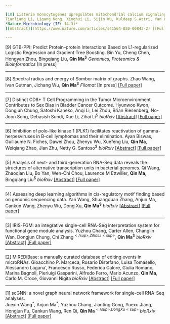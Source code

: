 ```yaml
---

[10] Listeria monocytogenes upregulates mitochondrial calcium signaling to inhibit LC3-associated phagocytosis as a survival strategy.
Tianliang Li, Ligang Kong, Xinghui Li, Sijin Wu, Kuldeep S.Attri, Yan Li, Weipeng Gong, Lupeng Li, Laura E. Herring, John M. Asara, Yu Lei, **Qin Ma**, Stephanie Seveau, John S Gunn, Xiaolin Cheng, Pankaj L. Singh, Douglas R. Green, Haibo Wang<sup>$</sup>, Haitao Wen<sup>$</sup>
*Nature Microbiology (IF: 14.3)*
[[Abstract]](https://www.nature.com/articles/s41564-020-00843-2) [[Full paper]](https://u.osu.edu/bmbl/files/2021/01/s41564-020-00843-2.pdf)

---
```


[9] GTB-PPI: Predict Protein–protein Interactions Based on L1-regularized Logistic Regression and Gradient Tree Boosting.
Bin Yu, Cheng Chen, Hongyan Zhou, Bingqiang Liu, **Qin Ma**<sup>$</sup>
*Genomics, Proteomics & Bioinformatics*
[In press]

---

[8] Spectral radius and energy of Sombor matrix of graphs.
Zhao Wang, Ivan Gutman, Jichang Wu, **Qin Ma**<sup>$</sup>
*Filomat*
[In press] [[Full paper]](https://u.osu.edu/bmbl/files/2020/12/Sombor-matrix.pdf)

---

[7] Distinct CD8+ T Cell Programming in the Tumor Microenvironment Contributes to Sex Bias in Bladder Cancer Outcome.
Hyunwoo Kwon, Dongjun Chung, Satoshi Kaneko, Anqi Li, Lei Zhou, Brian Riesenberg, No-Joon Song, Debasish Sundi, Xue Li, Zihai Li<sup>$</sup>
*bioRxiv*
[[Abstract]](https://www.biorxiv.org/content/10.1101/2020.04.13.039735v1.full) [[Full paper]](https://www.biorxiv.org/content/10.1101/2020.04.13.039735v1.full.pdf)

---

[6] Inhibition of polo-like kinase 1 (PLK1) facilitates reactivation of gamma-herpesviruses in B-cell lymphomas and their elimination.
Ayan Biswas, Guillaume N. Fiches, Dawei Zhou, Zhenyu Wu, Xuefeng Liu, **Qin Ma**, Weiqiang Zhao, Jian Zhu, Netty G. Santoso<sup>$</sup>
*bioRxiv*
[[Abstract]](https://www.biorxiv.org/content/10.1101/2020.10.08.330548v2) [[Full paper]](https://www.biorxiv.org/content/10.1101/2020.10.08.330548v2.full.pdf)
 
---

[5] Analysis of next- and third-generation RNA-Seq data reveals the structures of alternative transcription units in bacterial genomes.
Qi Wang, Zhaoqian Liu, Bo Yan, Wen-Chi Chou, Laurence M Ettwiller, **Qin Ma**, Bingqiang Liu<sup>$</sup>
*bioRxiv*
[[Abstract]](https://www.biorxiv.org/content/10.1101/2021.01.02.425006v1) [[Full paper]](https://www.biorxiv.org/content/10.1101/2021.01.02.425006v1.full.pdf)


---

[4] Assessing deep learning algorithms in cis-regulatory motif finding based on genomic sequencing data.
Yan Wang, Shuangquan Zhang, Anjun Ma, Cankun Wang, Zhenyu Wu, Dong Xu, **Qin Ma**<sup>$</sup>
*bioRxiv*
[[Abstract]](https://www.biorxiv.org/content/10.1101/2020.11.30.403261v1) [[Full paper]](https://www.biorxiv.org/content/10.1101/2020.11.30.403261v1.full.pdf)

--- 

[3] IRIS-FGM: an integrative single-cell RNA-Seq interpretation system for functional gene module analysis.
Yuzhou Chang, Carter Allen, Changlin Wan, Dongjun Chung, Chi Zhang<sup>$</sup>, Zihai Li<sup>$</sup>,  **Qin Ma**<sup>$</sup>
*bioRxiv*
[[Abstract]](https://www.biorxiv.org/content/10.1101/2020.11.04.369108v1) [[Full paper]](https://www.biorxiv.org/content/10.1101/2020.11.04.369108v1.full.pdf)

---
[2] MiREDiBase: a manually curated database of editing events in microRNAs. 
Gioacchino P. Marceca, Rosario Distefano, Luisa Tomasello, Alessandro Lagana’, Francesco Russo, Federica Calore, Giulia Romano, Marina Bagnoli, Pierluigi Gasparini, Alfredo Ferro, Mario Acunzo, **Qin Ma**, Carlo M. Croce, Giovanni Nigita
*bioRxiv*
[[Abstract]](https://www.biorxiv.org/content/10.1101/2020.09.04.283689v1) [[Full paper]](https://www.biorxiv.org/content/10.1101/2020.09.04.283689v1.full.pdf) 

---

[1] scGNN: a novel graph neural network framework for single-cell RNA-Seq analyses.  
Juexin Wang<sup>\*</sup>, Anjun Ma<sup>\*</sup>, Yuzhou Chang, Jianting Gong, Yuexu Jiang, Hongjun Fu, Cankun Wang, Ren Qi, **Qin Ma**<sup>$</sup>, Dong Xu<sup>$</sup>
*bioRxiv*
[[Abstract]](https://www.biorxiv.org/content/10.1101/2020.08.02.233569v1) [[Full paper]](https://www.biorxiv.org/content/10.1101/2020.08.02.233569v1.full.pdf)


